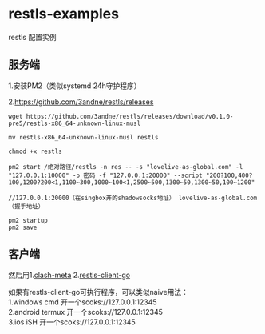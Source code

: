 # restls-examples
restls 配置实例

服务端
--------
1.安装PM2（类似systemd 24h守护程序）

2.https://github.com/3andne/restls/releases
```
wget https://github.com/3andne/restls/releases/download/v0.1.0-pre5/restls-x86_64-unknown-linux-musl

mv restls-x86_64-unknown-linux-musl restls

chmod +x restls

pm2 start /绝对路径/restls -n res -- -s "lovelive-as-global.com" -l "127.0.0.1:10000" -p 密码 -f "127.0.0.1:20000" --script "200?100,400?100,1200?200<1,1100~300,1000~100<1,2500~500,1300~50,1300~50,100~1200"

//127.0.0.1:20000（在singbox开的shadowsocks地址） lovelive-as-global.com（握手地址）

pm2 startup
pm2 save
```
客户端
--------
然后用1.[clash-meta](https://github.com/3andne/Clash.Meta#restls)  2.[restls-client-go](https://github.com/3andne/restls-client-go)

如果有restls-client-go可执行程序，可以类似naive用法：  
1.windows cmd 开一个scoks://127.0.0.1:12345  
2.android termux 开一个scoks://127.0.0.1:12345  
3.ios iSH 开一个scoks://127.0.0.1:12345  
